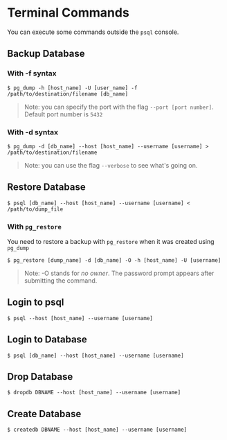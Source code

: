 # Terminal Commands

You can execute some commands outside the `psql` console.

## Backup Database

### With -f syntax

    $ pg_dump -h [host_name] -U [user_name] -f /path/to/destination/filename [db_name]

> Note: you can specify the port with the flag `--port [port number]`. Default port number is `5432`

### With -d syntax

    $ pg_dump -d [db_name] --host [host_name] --username [username] > /path/to/destination/filename

> Note: you can use the flag `--verbose` to see what's going on.

## Restore Database

    $ psql [db_name] --host [host_name] --username [username] < /path/to/dump_file

### With `pg_restore`

You need to restore a backup with `pg_restore` when it was created using `pg_dump`

    $ pg_restore [dump_name] -d [db_name] -O -h [host_name] -U [username]

> Note: -O stands for *no owner*. The password prompt appears after submitting the command.

## Login to psql

    $ psql --host [host_name] --username [username]

## Login to Database

    $ psql [db_name] --host [host_name] --username [username]

## Drop Database

    $ dropdb DBNAME --host [host_name] --username [username]

## Create Database

    $ createdb DBNAME --host [host_name] --username [username]
